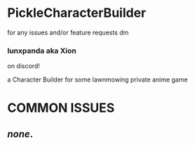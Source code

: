 # **PickleCharacterBuilder**


for any issues and/or feature requests dm
### lunxpanda aka Xion
on discord!


a Character Builder for some lawnmowing private anime game

# **COMMON ISSUES**
## _none_.

